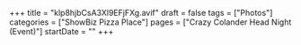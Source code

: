 +++
title = "klp8hjbCsA3Xl9EFjFXg.avif"
draft = false
tags = ["Photos"]
categories = ["ShowBiz Pizza Place"]
pages = ["Crazy Colander Head Night (Event)"]
startDate = ""
+++
